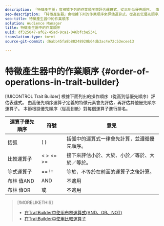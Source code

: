 ```yaml
---
description: 「特徵產生器」會根據下列的作業順序來評估運算式，從高到低優先順序。 由高優先順序運算子定義的特徵元素會先評估，再評估其他優先順序運算子。 本節根據優先順序（從高到低）對每個運算子進行排名。
seo-description: 「特徵產生器」會根據下列的作業順序來評估運算式，從高到低優先順序。 由高優先順序運算子定義的特徵元素會先評估，再評估其他優先順序運算子。 本節根據優先順序（從高到低）對每個運算子進行排名。
seo-title: 特徵產生器中的作業順序
solution: Audience Manager
title: 特徵產生器中的作業順序
uuid: df325047-af62-45ad-9ca1-046bfcbe5341
translation-type: tm+mt
source-git-commit: d6abb45fa8b88248920b64db3ac4e72c53ecee13

---
```



# 特徵產生器中的作業順序 {#order-of-operations-in-trait-builder}

[!UICONTROL Trait Builder] 根據下面列出的操作順序（從高到低優先順序）評估表達式。 由高優先順序運算子定義的特徵元素會先評估，再評估其他優先順序運算子。 本節根據優先順序（從高到低）對每個運算子進行排名。

<!-- c_tb_operator_precedence.xml -->

<table id="table_F0FA45B652C7464B90D35526817110FF"> 
 <thead> 
  <tr> 
   <th colname="col1" class="entry"> 運算子優先順序 </th> 
   <th colname="col2" class="entry"> 符號 </th> 
   <th colname="col3" class="entry"> 意見 </th> 
  </tr> 
 </thead>
 <tbody> 
  <tr> 
   <td colname="col1"> 括弧 </td> 
   <td colname="col2"> ( ) </td> 
   <td colname="col3"> 括弧中的運算式一律會先計算，並遵循優先順序。 </td> 
  </tr> 
  <tr> 
   <td colname="col1"> 比較運算子 </td> 
   <td colname="col2"> &lt; &gt; &lt;= &gt;= </td> 
   <td colname="col3"> 接下來評估小於、大於、小於／等於、大於／等於。 </td> 
  </tr> 
  <tr> 
   <td colname="col1"> 等式運算子 </td> 
   <td colname="col2"> == != </td> 
   <td colname="col3"> 等於，不等於在前面的運算子之後計算。 </td> 
  </tr> 
  <tr> 
   <td colname="col1">布林 <span class="wintitle"> 值AND</span> </td> 
   <td colname="col2"><span class="wintitle"> AND</span> </td> 
   <td colname="col3" morerows="1"> 不適用 </td> 
  </tr> 
  <tr> 
   <td colname="col1">布林 <span class="wintitle"> 值OR</span> </td> 
   <td colname="col2"><span class="wintitle"> 或</span> </td> 
   <td colname="col3" morerows="1"> 不適用 </td> 
  </tr> 
 </tbody>
</table>

>[!MORELIKETHIS]
>
>* [在TraitBuilder中使用布林運算式(AND、OR、NOT)](../../reference/boolean-expressions-tsb.md)
>* [在TraitBuilder中使用比較運算子](../../features/traits/trait-comparison-operators.md)

